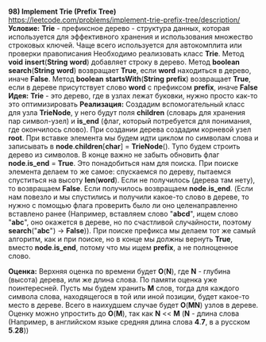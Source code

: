 **98) Implement Trie (Prefix Tree)**
https://leetcode.com/problems/implement-trie-prefix-tree/description/
**Условие:**
**Trie** - префиксное дерево - структура данных, которая используется для эффективного хранения и использования множество строковых ключей. Чаще всего используется для автокомплита или проверки правописания
Необходимо реализовать класс **Trie**.
Метод **void** **insert**(**String** **word**) добавляет строку в дерево.
Метод **boolean** **search**(**String** **word**) возвращает **True**, если **word** находиться в дерево, иначе **False**.
Метод **boolean** **startsWith**(**String** **prefix**) возвращает **True**, если в дереве присутствует слово **word** с префиксом **prefix**, иначе **False**
**Идея:**
**Trie** - это дерево, где в узлах лежат буковки, нужно просто как-то это оптимизировать
**Реализация:**
    Создадим вспомогательный класс для узла **TrieNode**, у него будут поля **children** (словарь для хранения пар символ-узел) и **is_end** (флаг, который потребуется для понимания, где окончилось слово).
    При создании дерева создадим корневой узел **root**.
    При вставке элемента мы будем идти циклом по символам слова и записывать в **node**.**children**[**char**] = **TrieNode**(). Тупо будем строить дерево из символов. В конце важно не забыть обновить флаг **node**.**is_end** = **True**. Это понадобиться нам для поиска.
    При поиске элемента делаем то же самое: спускаемся по дереву, пытаемся спуститься на высоту **len**(**word**). Если не получилось (дерева там нету), то возвращаем **False**. Если получилось возвращаем **node**.**is_end**. (Если нам повезло и мы спустились и получили какое-то слово в дереве, то нужно с помощью флага проверить было ли оно целенаправленно вставлено ранее (Например, вставляем слово "**abcd**", ищем слово "**abc**", оно окажется в дереве, но по счастливой случайности, поэтому **search**("**abc**") -> **False**)).
    При поиске префикса мы делаем тот же самый алгоритм, как и при поиске, но в конце мы должны вернуть **True**, вместо **node**.**is_end**, потому что мы ищем **prefix**, а не полноценное слово.

**Оценка:**
    Верхняя оценка по времени будет **O**(**N**), где **N** - глубина (высота) дерева, или же длина слова. По памяти оценка уже поинтересней. Пусть мы будем хранить **M** слов, тогда для каждого символа слова, находящегося в той или иной позиции, будет какое-то место в дереве. Всего в наихудшем случае будет **O**(**MN**) узлов в дереве. Оценку можно упростить до **O**(**M**), так как **N** << **M** (**N** - длина слова (Например, в английском языке средняя длина слова **4**.**7**, в а русском **5**.**28**))

